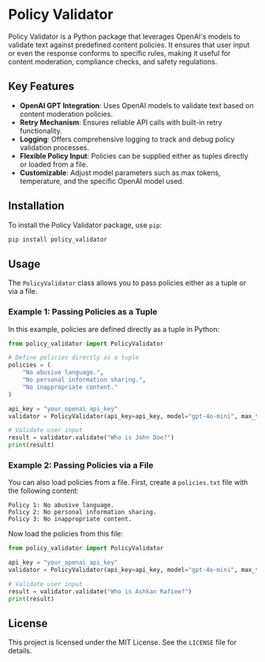 
# Policy Validator

Policy Validator is a Python package that leverages OpenAI's models to validate text against predefined content policies. It ensures that user input or even the response conforms to specific rules, making it useful for content moderation, compliance checks, and safety regulations.

## Key Features
- **OpenAI GPT Integration**: Uses OpenAI models to validate text based on content moderation policies.
- **Retry Mechanism**: Ensures reliable API calls with built-in retry functionality.
- **Logging**: Offers comprehensive logging to track and debug policy validation processes.
- **Flexible Policy Input**: Policies can be supplied either as tuples directly or loaded from a file.
- **Customizable**: Adjust model parameters such as max tokens, temperature, and the specific OpenAI model used.

## Installation

To install the Policy Validator package, use `pip`:

```bash
pip install policy_validator
```

## Usage

The `PolicyValidator` class allows you to pass policies either as a tuple or via a file.

### Example 1: Passing Policies as a Tuple

In this example, policies are defined directly as a tuple in Python:

```python
from policy_validator import PolicyValidator

# Define policies directly as a tuple
policies = (
    "No abusive language.",
    "No personal information sharing.",
    "No inappropriate content."
)

api_key = "your_openai_api_key"
validator = PolicyValidator(api_key=api_key, model="gpt-4o-mini", max_tokens=100, temperature=0.3, policies=policies)

# Validate user input
result = validator.validate("Who is John Doe?")
print(result)
```

### Example 2: Passing Policies via a File

You can also load policies from a file. First, create a `policies.txt` file with the following content:

```plaintext
Policy 1: No abusive language.
Policy 2: No personal information sharing.
Policy 3: No inappropriate content.
```

Now load the policies from this file:

```python
from policy_validator import PolicyValidator

api_key = "your_openai_api_key"
validator = PolicyValidator(api_key=api_key, model="gpt-4o-mini", max_tokens=100, temperature=0.3, policies_file="policies.txt")

# Validate user input
result = validator.validate("Who is Ashkan Rafiee?")
print(result)
```

## License

This project is licensed under the MIT License. See the `LICENSE` file for details.
